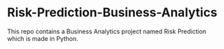 # Risk-Prediction-Business-Analytics

This repo contains a Business Analytics project named Risk Prediction which is made in Python.
